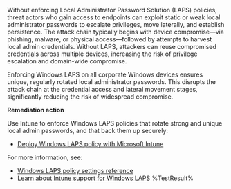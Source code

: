 Without enforcing Local Administrator Password Solution (LAPS) policies, threat actors who gain access to endpoints can exploit static or weak local administrator passwords to escalate privileges, move laterally, and establish persistence. The attack chain typically begins with device compromise—via phishing, malware, or physical access—followed by attempts to harvest local admin credentials. Without LAPS, attackers can reuse compromised credentials across multiple devices, increasing the risk of privilege escalation and domain-wide compromise.

Enforcing Windows LAPS on all corporate Windows devices ensures unique, regularly rotated local administrator passwords. This disrupts the attack chain at the credential access and lateral movement stages, significantly reducing the risk of widespread compromise.

**Remediation action**

Use Intune to enforce Windows LAPS policies that rotate strong and unique local admin passwords, and that back them up securely:  
- [Deploy Windows LAPS policy with Microsoft Intune](https://learn.microsoft.com/intune/intune-service/protect/windows-laps-policy?wt.mc_id=zerotrustrecommendations_automation_content_cnl_csasci#create-a-laps-policy)

For more information, see:  
- [Windows LAPS policy settings reference](https://learn.microsoft.com/windows-server/identity/laps/laps-management-policy-settings?wt.mc_id=zerotrustrecommendations_automation_content_cnl_csasci)
- [Learn about Intune support for Windows LAPS](https://learn.microsoft.com/intune/intune-service/protect/windows-laps-overview?wt.mc_id=zerotrustrecommendations_automation_content_cnl_csasci)<!--- Results --->
%TestResult%


